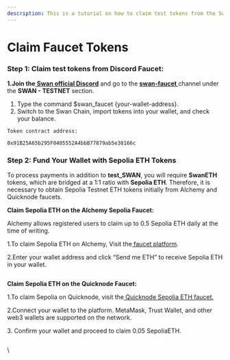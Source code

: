 ```yaml
---
description: This is a tutorial on how to claim test tokens from the Swan faucet
---
```


# Claim Faucet Tokens

### Step 1: Claim **test** tokens from Discord Faucet:

**1.Join the**[ **Swan official Discord**](https://discord.com/invite/FEv2hMby9A) and go to the [**swan-faucet** ](https://discord.com/channels/867879887871672331/1174304906031661076)channel under the **SWAN - TESTNET** section.

1. Type the command $swan\_faucet {your-wallet-address}.
2. Switch to the Swan Chain, import tokens into your wallet, and check your balance.

`Token contract address:`

`0x91B25A65b295F0405552A4bbB77879ab5e38166c`



### Step 2: **Fund Your Wallet with Sepolia ETH Tokens**

To process payments in addition to **test\_SWAN**, you will require **SwanETH** tokens, which are bridged at a 1:1 ratio with **Sepolia ETH**. Therefore, it is necessary to obtain Sepolia Testnet ETH tokens initially from Alchemy and Quicknode faucets.

**Claim Sepolia ETH on the Alchemy Sepolia Faucet:**

Alchemy allows registered users to claim up to 0.5 Sepolia ETH daily at the time of writing.

1.To claim Sepolia ETH on Alchemy, Visit the[ faucet platform](https://sepoliafaucet.com/).

2.Enter your wallet address and click “Send me ETH” to receive Sepolia ETH in your wallet.

<figure><img src="https://lh7-us.googleusercontent.com/CDfGrhwr8zTJMtmlq1-I5c-a-lkIbA_5uEcYGtMIBHy6ny4Fzx281xUcuy7pmnaQ12BIV5w9YdvOCcNyJO9fRLg3yH5Ix5r5_4zIMwsJ1OIXA5c5xqhnQFIFiUnpEEW04SwYo_wDV7Kye66VISvm0QU" alt=""><figcaption></figcaption></figure>

**Claim Sepolia ETH on the Quicknode Faucet:**

1.To claim Sepolia on Quicknode, visit the[ Quicknode Sepolia ETH faucet.](https://faucet.quicknode.com/ethereum/sepolia)

2.Connect your wallet to the platform. MetaMask, Trust Wallet, and other web3 wallets are supported on the network.

3\. Confirm your wallet and proceed to claim 0.05 SepoliaETH.

<figure><img src="https://lh7-us.googleusercontent.com/XncnZ2cpjMzythhIJGPUzkncCwWkmAuZtWTI_S6A6Vg3hwQIsPna2Pqb_yPsOkLWXpwLDgQ9BxYP8Ddm4-Ct6HCTxfUjHgmHiBvuUONAKZ_K3hDDLRmC7Zg2zgYHVmFl4BLvloMKLTrxogwF1Euj3zk" alt=""><figcaption></figcaption></figure>

\
